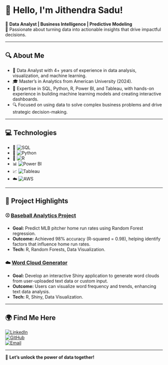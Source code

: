 # 👋 Hello, I'm Jithendra Sadu!

🌟 **Data Analyst | Business Intelligence | Predictive Modeling**  
🚀 Passionate about turning data into actionable insights that drive impactful decisions. 

---

## 🔍 **About Me**
- 💼 Data Analyst with 4+ years of experience in data analysis, visualization, and machine learning.
- 🎓 Master’s in Analytics from American University (2024).
- 🔑 Expertise in SQL, Python, R, Power BI, and Tableau, with hands-on experience in building machine learning models and creating interactive dashboards.
- 🔍 Focused on using data to solve complex business problems and drive strategic decision-making.

---

## 💻 **Technologies**  
- 🐘 ![SQL](https://img.shields.io/badge/SQL-MySQL,%20PostgreSQL-informational?style=flat&logo=sqlite&logoColor=white)  
- 🐍 ![Python](https://img.shields.io/badge/Python-Data%20Analysis,%20Pandas-informational?style=flat&logo=python&logoColor=white)  
- 📐 ![R](https://img.shields.io/badge/R-Data%20Visualization,%20Shiny-informational?style=flat&logo=r&logoColor=white)  
- 📊 ![Power BI](https://img.shields.io/badge/Power%20BI-Interactive%20Dashboards-informational?style=flat&logo=powerbi&logoColor=white)  
- 📈 ![Tableau](https://img.shields.io/badge/Tableau-Data%20Visualization-informational?style=flat&logo=tableau&logoColor=white)  
- ☁️ ![AWS](https://img.shields.io/badge/AWS-Cloud%20Services-informational?style=flat&logo=amazonaws&logoColor=white)

---

## 🔬 **Project Highlights**

### ⚾ **[Baseball Analytics Project](https://github.com/Jithendrasadu/Baseball-Analytics)**
- **Goal:** Predict MLB pitcher home run rates using Random Forest regression.
- **Outcome:** Achieved 98% accuracy (R-squared = 0.98), helping identify factors that influence home run rates.
- **Tech:** R, Random Forests, Data Visualization.

### ☁️ **[Word Cloud Generator](https://github.com/Jithendrasadu/Word-cloud-generator)**
- **Goal:** Develop an interactive Shiny application to generate word clouds from user-uploaded text data or custom input.
- **Outcome:** Users can visualize word frequency and trends, enhancing text data analysis.
- **Tech:** R, Shiny, Data Visualization.

---

## 🌍 **Find Me Here**
[![LinkedIn](https://img.shields.io/badge/LinkedIn-jithendra--sadu-blue?style=flat&logo=linkedin)](https://linkedin.com/in/jithendra-sadu)  
[![GitHub](https://img.shields.io/badge/GitHub-Jithendrasadu-black?style=flat&logo=github)](https://github.com/Jithendrasadu)  
[![Email](https://img.shields.io/badge/Email-jithendra.sadu@gmail.com-red?style=flat&logo=gmail)](mailto:jithendra.sadu@gmail.com)

---

🚀 **Let’s unlock the power of data together!**

